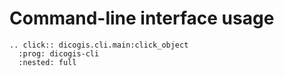 # Command-line interface usage

```{eval-rst}
.. click:: dicogis.cli.main:click_object
  :prog: dicogis-cli
  :nested: full
```
